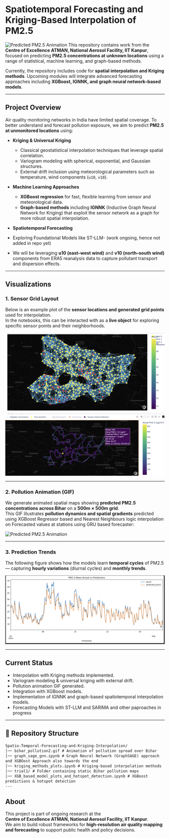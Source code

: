 # Spatiotemporal Forecasting and Kriging-Based Interpolation of PM2.5
![Predicted PM2.5 Animation](bihar_pollution2.gif)
This repository contains work from the **Centre of Excellence ATMAN, National Aerosol Facility, IIT Kanpur**, focused on predicting **PM2.5 concentrations at unknown locations** using a range of statistical, machine learning, and graph-based methods.  

Currently, the repository includes code for **spatial interpolation and Kriging methods**. Upcoming modules will integrate advanced forecasting approaches including **XGBoost, IGNNK, and graph neural network–based models**.

---

##  Project Overview

Air quality monitoring networks in India have limited spatial coverage. To better understand and forecast pollution exposure, we aim to predict **PM2.5 at unmonitored locations** using:

- **Kriging & Universal Kriging**  
  - Classical geostatistical interpolation techniques that leverage spatial correlation.  
  - Variogram modeling with spherical, exponential, and Gaussian structures.  
  - External drift inclusion using meteorological parameters such as temperature, wind components (`u10`, `v10`).  

- **Machine Learning Approaches**  
  - **XGBoost regression** for fast, flexible learning from sensor and meteorological data.  
  - **Graph-based methods** including **IGNNK** (Inductive Graph Neural Network for Kriging) that exploit the sensor network as a graph for more robust spatial interpolation.  

- **Spatiotemporal Forecasting**
-  Exploring Foundational Models like ST-LLM- (work ongoing, hence not added in repo yet)
  - We will be leveraging **u10 (east–west wind)** and **v10 (north–south wind)** components from ERA5 reanalysis data to capture pollutant transport and dispersion effects.  

---

##  Visualizations

### 1. Sensor Grid Layout
Below is an example plot of the **sensor locations and generated grid points** used for interpolation.  
In the notebooks, this can be interacted with as a **live object** for exploring specific sensor points and their neighborhoods.  

![Sensor Grid Layout](graph_net.png)
![Sensor Grid Layout](sensor_grid.png)

---

### 2. Pollution Animation (GIF)
We generate animated spatial maps showing **predicted PM2.5 concentrations across Bihar** on a **500m × 500m grid**.  
This GIF illustrates **pollution dynamics and spatial gradients** predicted using XGBoost Regressor based and Nearest Neighbours logic interpolation on Forecasted values at stations using GRU based forecaster:  

![Predicted PM2.5 Animation](bihar_pollution_forecasted.gif)

---

### 3. Prediction Trends
The following figure shows how the models learn **temporal cycles** of PM2.5 — capturing **hourly variations** (diurnal cycles) and **monthly trends**.  

![Prediction Trends](prediction_trends.png)

---

##  Current Status

-  Interpolation with Kriging methods implemented.  
-  Variogram modeling & universal kriging with external drift.  
-  Pollution animation GIF generated.  
-  Integration with XGBoost models.  
-  Implementation of IGNNK and graph-based spatiotemporal interpolation models.
-  Forecasting Models with ST-LLM and SARIMA and other paproaches in progress

---

## 📂 Repository Structure
```
Spatio-Temporal-Forecasting-and-Kriging-Interpolation/
│── bihar_pollution2.gif # Animation of pollution spread over Bihar
│── graph_sage_gnn.ipynb # Graph Neural Network (GraphSAGE) approach and XGBOost Approach also towards the end
│── kriging_methods_plots.ipynb # Kriging-based interpolation methods
│── trial1/ # Folder containing static Bihar pollution maps
│── XGB_based_model_plots_and_hotspot_detection.ipynb # XGBoost predictions & hotspot detection
---
```

## About

This project is part of ongoing research at the  
**Centre of Excellence ATMAN, National Aerosol Facility, IIT Kanpur**.  
We aim to build robust frameworks for **high-resolution air quality mapping and forecasting** to support public health and policy decisions.
